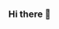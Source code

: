 ### Hi there 👋

<!--
**thebrewingclass/TheBrewingClass** is a ✨ _special_ ✨ repository because its `README.md` (this file) appears on your GitHub profile.

Here are some ideas to get you started:

- 🔭 I’m currently working on starting a taproom in Spain and launching The Brewing Class online brewing certificate program
- 🌱 I’m currently learning how to use AI, about Spanish bureocracy, to make online sales
- 👯 I’m looking to collaborate on brewing beer, brewing education, other assistance
- 🤔 I’m looking for help with brewery investment, sales, production/editing crew, and Spanish Visa
- 💬 Ask me about Brewing, Philosophy, Health
- 📫 How to reach me: brewer@thebrewingclass.com or ty@watersbrewer.com
- 😄 Pronouns: happy, fulfilled, free-spirited
- ⚡ Fun fact: I used to have a lisp when I was a kid
-->
